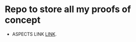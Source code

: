 # Repo to store all my proofs of concept

- ASPECTS
  LINK [LINK](https://github.com/delalama/conceptProofs/tree/master/aspects ).
